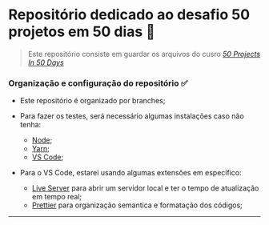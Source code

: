 # Repositório dedicado ao desafio 50 projetos em 50 dias 📅

> Este repositório consiste em guardar os arquivos do cusro _[50 Projects In 50 Days](https://www.udemy.com/course/50-projects-50-days/)_

### **Organização e configuração do repositório** ✅

- Este repositório é organizado por branches;
- Para fazer os testes, será necessário algumas instalações caso não tenha:
  - [Node](https://nodejs.org/en/);
  - [Yarn](https://classic.yarnpkg.com/pt-BR/docs/install/#windows-stable);
  - [VS Code](https://code.visualstudio.com/download);
  
- Para o VS Code, estarei usando algumas extensões em específico:
  - [Live Server](https://marketplace.visualstudio.com/items?itemName=ritwickdey.LiveServer) para abrir um servidor local e ter o tempo de atualização em tempo real;
  - [Prettier](https://marketplace.visualstudio.com/items?itemName=esbenp.prettier-vscode) para organização semantica e formatação dos códigos;

---
